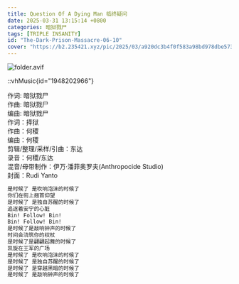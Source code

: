 ```yaml
---
title: Question Of A Dying Man 临终疑问
date: 2025-03-31 13:15:14 +0800
categories: 暗狱戮尸
tags: [TRIPLE INSANITY]
id: "The-Dark-Prison-Massacre-06-10"
cover: "https://b2.235421.xyz/pic/2025/03/a920dc3b4f0f583a98bd978dbe5737fb.avif"
---
```


![folder.avif](https://b2.235421.xyz/pic/2025/03/a920dc3b4f0f583a98bd978dbe5737fb.avif)

::vhMusic{id="1948202966"}

作词: 暗狱戮尸  
作曲: 暗狱戮尸  
编曲: 暗狱戮尸  
作词：择狱  
作曲：何稷  
编曲：何稷  
剪辑/整理/采样/引曲：东达  
录音：何稷/东达  
混音/母带制作：伊万·潘菲奥罗夫(Anthropocide Studio)  
封面：Rudi Yanto  

```txt
是时候了 是吹响泡沫的时候了
你们在街上翘首仰望
是时候了 是独自苏醒的时候了
追逐着安宁的心脏
Bin! Follow! Bin!
Bin! Follow! Bin!
是时候了是敲响钟声的时候了
时间会浇筑你的权杖
是时候了是翩翩起舞的时候了
凯旋在王军的广场
是时候了 是吹响泡沫的时候了
是时候了 是独自苏醒的时候了
是时候了 是穿越黑暗的时候了
是时候了 是敲响钟声的时候了
```